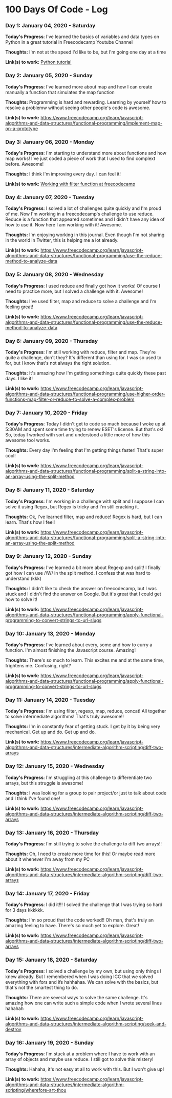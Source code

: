 # 100 Days Of Code - Log

### Day 1: January 04, 2020 - Saturday

**Today's Progress**: I've learned the basics of variables and data types on Python in a great tutorial in Freecodecamp Youtube Channel 

**Thoughts:** I'm not at the speed I'd like to be, but I'm going one day at a time

**Link(s) to work:** [Python tutorial](https://www.youtube.com/watch?v=rfscVS0vtbw)

### Day 2: January 05, 2020 - Sunday

**Today's Progress**: I've learned more about map and how I can create manually a function that simulates the map function

**Thoughts:** Programming is hard and rewarding. Learning by yourself how to resolve a problemw without seeing other people's code is awesome.

**Link(s) to work:** https://www.freecodecamp.org/learn/javascript-algorithms-and-data-structures/functional-programming/implement-map-on-a-prototype

### Day 3: January 06, 2020 - Monday

**Today's Progress**: I'm starting to understand more about functions and how map works! I've just coded a piece of work that I used to find complext before. Awesome! 

**Thoughts:** I think I'm improving every day. I can feel it!

**Link(s) to work:** [Working with filter function at freecodecamp](https://www.freecodecamp.org/learn/javascript-algorithms-and-data-structures/functional-programming/implement-the-filter-method-on-a-prototype)

### Day 4: January 07, 2020 - Tuesday

**Today's Progress**: I solved a lot of challenges quite quickly and I'm proud of me. Now I'm working in a freecodecamp's challenge to use reduce. Reduce is a function that appeared sometimes and I didn't have any idea of how to use it. Now here I am working with it! Awesome.

**Thoughts:** I'm enjoying working in this journal. Even though I'm not sharing in the world in Twitter, this is helping me a lot already.

**Link(s) to work:** https://www.freecodecamp.org/learn/javascript-algorithms-and-data-structures/functional-programming/use-the-reduce-method-to-analyze-data

### Day 5: January 08, 2020 - Wednesday

**Today's Progress**: I used reduce and finally got how it works! Of course I need to practice more, but I solved a challenge with it. Awesome!

**Thoughts:** I've used filter, map and reduce to solve a challenge and I'm feeling great!

**Link(s) to work:** https://www.freecodecamp.org/learn/javascript-algorithms-and-data-structures/functional-programming/use-the-reduce-method-to-analyze-data

### Day 6: January 09, 2020 - Thursday

**Today's Progress**: I'm still working with reduce, filter and map. They're quite a challenge, don't they? It's different than using for. I was so used to for, but I know that's not always the right solution.

**Thoughts:** It's amazing how I'm getting somethings quite quickly these past days. I like it!

**Link(s) to work:** https://www.freecodecamp.org/learn/javascript-algorithms-and-data-structures/functional-programming/use-higher-order-functions-map-filter-or-reduce-to-solve-a-complex-problem

### Day 7: January 10, 2020 - Friday

**Today's Progress**: Today I didn't get to code so much because I woke up at 5:30AM and spent some time trying to renew ESET's license. But that's ok! So, today I worked with sort and understood a little more of how this awesome tool works.

**Thoughts:** Every day I'm feeling that I'm getting things faster! That's super cool!

**Link(s) to work:** https://www.freecodecamp.org/learn/javascript-algorithms-and-data-structures/functional-programming/split-a-string-into-an-array-using-the-split-method

### Day 8: January 11, 2020 - Saturday

**Today's Progress**: I'm working in a challenge with split and I suppose I can solve it using Regex, but Regex is tricky and I'm still cracking it.  

**Thoughts:** Ok, I've learned filter, map and reduce! Regex is hard, but I can learn. That's how I feel! 

**Link(s) to work:** https://www.freecodecamp.org/learn/javascript-algorithms-and-data-structures/functional-programming/split-a-string-into-an-array-using-the-split-method

### Day 9: January 12, 2020 - Sunday

**Today's Progress**: I've learned a bit more about Regexp and split! I finally got how I can use /\W/ in the split method. I confess that was hard to understand (kkk)

**Thoughts:** I didn't like to check the answer on freecodecamp, but I was stuck and I didn't find the answer on Google. But it's great that I could get how to solve it!

**Link(s) to work:** https://www.freecodecamp.org/learn/javascript-algorithms-and-data-structures/functional-programming/apply-functional-programming-to-convert-strings-to-url-slugs

### Day 10: January 13, 2020 - Monday

**Today's Progress**: I've learned about every, some and how to curry a function. I'm almost finishing the Javascript course. Amazing! 

**Thoughts:** There's so much to learn. This excites me and at the same time, frightens me. Confusing, right?

**Link(s) to work:** https://www.freecodecamp.org/learn/javascript-algorithms-and-data-structures/functional-programming/apply-functional-programming-to-convert-strings-to-url-slugs

### Day 11: January 14, 2020 - Tuesday

**Today's Progress**: I'm using filter, regexp, map, reduce, concat! All together to solve intermediate algorithms! That's truly awesome!!

**Thoughts:** I'm in constantly fear of getting stuck. I get by it by being very mechanical. Get up and do. Get up and do.

**Link(s) to work:** https://www.freecodecamp.org/learn/javascript-algorithms-and-data-structures/intermediate-algorithm-scripting/diff-two-arrays

### Day 12: January 15, 2020 - Wednesday

**Today's Progress**: I'm struggling at this challenge to differentiate two arrays, but this struggle is awesome!

**Thoughts:** I was looking for a group to pair project/or just to talk about code and I think I've found one!

**Link(s) to work:** https://www.freecodecamp.org/learn/javascript-algorithms-and-data-structures/intermediate-algorithm-scripting/diff-two-arrays

### Day 13: January 16, 2020 - Thursday

**Today's Progress**: I'm still trying to solve the challenge to diff two arrays!!

**Thoughts:** Oh, I need to create more time for this! Or maybe read more about it whenever I'm away from my PC

**Link(s) to work:** https://www.freecodecamp.org/learn/javascript-algorithms-and-data-structures/intermediate-algorithm-scripting/diff-two-arrays

### Day 14: January 17, 2020 - Friday

**Today's Progress**: I did it!!! I solved the challenge that I was trying so hard for 3 days kkkkkk.

**Thoughts:** I'm so proud that the code worked!! Oh man, that's truly an amazing feeling to have. There's so much yet to explore. Great!

**Link(s) to work:** https://www.freecodecamp.org/learn/javascript-algorithms-and-data-structures/intermediate-algorithm-scripting/diff-two-arrays

### Day 15: January 18, 2020 - Saturday

**Today's Progress**: I solved a challenge by my own, but using only things I knew already. But I remembered when I was doing ICC that we solved everything with fors and ifs hahhahaa. We can solve with the basics, but that's not the smartest thing to do.

**Thoughts:** There are several ways to solve the same challenge. It's amazing how one can write such a simple code when I wrote several lines hahahah

**Link(s) to work:** https://www.freecodecamp.org/learn/javascript-algorithms-and-data-structures/intermediate-algorithm-scripting/seek-and-destroy

### Day 16: January 19, 2020 - Sunday

**Today's Progress**: I'm stuck at a problem where I have to work with an array of objects and maybe use reduce. I still got to solve this mistery! 

**Thoughts:** Hahaha, it's not easy at all to work with this. But I won't give up!

**Link(s) to work:** https://www.freecodecamp.org/learn/javascript-algorithms-and-data-structures/intermediate-algorithm-scripting/wherefore-art-thou
